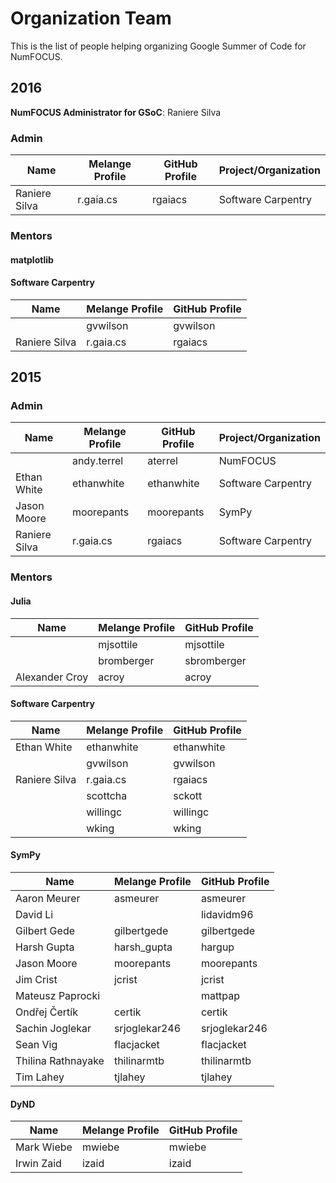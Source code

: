 # Organization Team

This is the list of people helping
organizing Google Summer of Code for NumFOCUS.

## 2016

**NumFOCUS Administrator for GSoC**: Raniere Silva

### Admin

| Name            | Melange Profile | GitHub Profile | Project/Organization |
|-----------------|-----------------|----------------|----------------------|
| Raniere Silva   | r.gaia.cs       | rgaiacs      | Software Carpentry   |

### Mentors

#### matplotlib

#### Software Carpentry

| Name            | Melange Profile | GitHub Profile |
|-----------------|-----------------|----------------|
|                 | gvwilson        | gvwilson       |
| Raniere Silva   | r.gaia.cs       | rgaiacs      |

## 2015

### Admin

| Name            | Melange Profile | GitHub Profile | Project/Organization |
|-----------------|-----------------|----------------|----------------------|
|                 | andy.terrel     | aterrel        | NumFOCUS             |
| Ethan White     | ethanwhite      | ethanwhite     | Software Carpentry   |
| Jason Moore     | moorepants      | moorepants     | SymPy                |
| Raniere Silva   | r.gaia.cs       | rgaiacs      | Software Carpentry   |

### Mentors

#### Julia

| Name            | Melange Profile | GitHub Profile |
|-----------------|-----------------|----------------|
|                 | mjsottile       | mjsottile      |
|                 | bromberger      | sbromberger    |
| Alexander Croy  | acroy           | acroy          |

#### Software Carpentry

| Name            | Melange Profile | GitHub Profile |
|-----------------|-----------------|----------------|
| Ethan White     | ethanwhite      | ethanwhite     |
|                 | gvwilson        | gvwilson       |
| Raniere Silva   | r.gaia.cs       | rgaiacs      |
|                 | scottcha        | sckott         |
|                 | willingc        | willingc       |
|                 | wking           | wking          |

#### SymPy

| Name               | Melange Profile | GitHub Profile |
|--------------------|-----------------|----------------|
| Aaron Meurer       | asmeurer        | asmeurer       |
| David Li           |                 | lidavidm96     |
| Gilbert Gede       | gilbertgede     | gilbertgede    |
| Harsh Gupta        | harsh_gupta     | hargup         |
| Jason Moore        | moorepants      | moorepants     |
| Jim Crist          | jcrist          | jcrist         |
| Mateusz Paprocki   |                 | mattpap        |
| Ondřej Čertík      | certik          | certik         |
| Sachin Joglekar    | srjoglekar246   | srjoglekar246  |
| Sean Vig           | flacjacket      | flacjacket     |
| Thilina Rathnayake | thilinarmtb     | thilinarmtb    |
| Tim Lahey          | tjlahey         | tjlahey        |

#### DyND

| Name               | Melange Profile | GitHub Profile |
|--------------------|-----------------|----------------|
| Mark Wiebe         | mwiebe          | mwiebe         |
| Irwin Zaid         | izaid           | izaid          |

